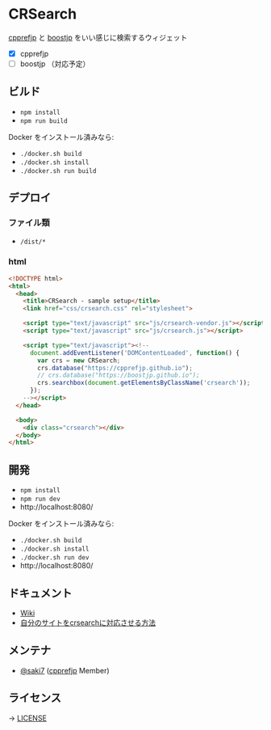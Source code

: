 # CRSearch

[cpprefjp](https://cpprefjp.github.io/) と [boostjp](https://boostjp.github.io/) をいい感じに検索するウィジェット

- [x] cpprefjp
- [ ] boostjp （対応予定）

## ビルド

- `npm install`
- `npm run build`

Docker をインストール済みなら:

- `./docker.sh build`
- `./docker.sh install`
- `./docker.sh run build`

## デプロイ

### ファイル類

- `/dist/*`

### html

```html
<!DOCTYPE html>
<html>
  <head>
    <title>CRSearch - sample setup</title>
    <link href="css/crsearch.css" rel="stylesheet">

    <script type="text/javascript" src="js/crsearch-vendor.js"></script>
    <script type="text/javascript" src="js/crsearch.js"></script>

    <script type="text/javascript"><!--
      document.addEventListener('DOMContentLoaded', function() {
        var crs = new CRSearch;
        crs.database("https://cpprefjp.github.io");
        // crs.database("https://boostjp.github.io");
        crs.searchbox(document.getElementsByClassName('crsearch'));
      });
    --></script>
  </head>

  <body>
    <div class="crsearch"></div>
  </body>
</html>
```

## 開発

- `npm install`
- `npm run dev`
- http://localhost:8080/

Docker をインストール済みなら:

- `./docker.sh build`
- `./docker.sh install`
- `./docker.sh run dev`
- http://localhost:8080/

## ドキュメント

- [Wiki](https://github.com/cpprefjp/crsearch/wiki)
- [自分のサイトをcrsearchに対応させる方法](https://github.com/cpprefjp/crsearch/wiki/%E8%87%AA%E5%88%86%E3%81%AE%E3%82%B5%E3%82%A4%E3%83%88%E3%82%92crsearch%E3%81%AB%E5%AF%BE%E5%BF%9C%E3%81%95%E3%81%9B%E3%82%8B%E6%96%B9%E6%B3%95)

## メンテナ

- [@saki7] ([cpprefjp] Member)


## ライセンス

→ [LICENSE](LICENSE)


[@saki7]: https://github.com/saki7
[cpprefjp]: https://github.com/cpprefjp

